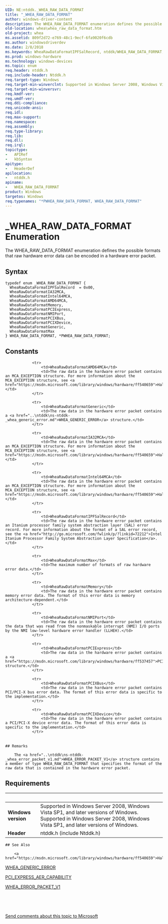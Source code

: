 ```yaml
---
UID: NE:ntddk._WHEA_RAW_DATA_FORMAT
title: "_WHEA_RAW_DATA_FORMAT"
author: windows-driver-content
description: The WHEA_RAW_DATA_FORMAT enumeration defines the possible formats that raw hardware error data can be encoded in a hardware error packet.
old-location: whea\whea_raw_data_format.htm
old-project: whea
ms.assetid: 809f2d72-e769-48c1-9ecf-6fa9020f6cdb
ms.author: windowsdriverdev
ms.date: 2/8/2018
ms.keywords: WheaRawDataFormatIPFSalRecord, ntddk/WHEA_RAW_DATA_FORMAT, ntddk/WheaRawDataFormatAMD64MCA, WheaRawDataFormatGeneric, ntddk/WheaRawDataFormatMemory, WheaRawDataFormatIntel64MCA, ntddk/WheaRawDataFormatIPFSalRecord, ntddk/WheaRawDataFormatNMIPort, *PWHEA_RAW_DATA_FORMAT, WheaRawDataFormatAMD64MCA, WheaRawDataFormatPCIXBus, whearef_9ecb0580-4372-40f3-93da-4f866ee6211f.xml, WheaRawDataFormatMax, ntddk/WheaRawDataFormatIA32MCA, WHEA_RAW_DATA_FORMAT enumeration [WHEA Drivers and Applications], WHEA_RAW_DATA_FORMAT, WheaRawDataFormatNMIPort, WheaRawDataFormatPCIExpress, WheaRawDataFormatMemory, _WHEA_RAW_DATA_FORMAT, ntddk/WheaRawDataFormatPCIXDevice, WheaRawDataFormatIA32MCA, WheaRawDataFormatPCIXDevice, PWHEA_RAW_DATA_FORMAT enumeration pointer [WHEA Drivers and Applications], ntddk/WheaRawDataFormatPCIExpress, ntddk/WheaRawDataFormatMax, ntddk/WheaRawDataFormatPCIXBus, PWHEA_RAW_DATA_FORMAT, ntddk/PWHEA_RAW_DATA_FORMAT, whea.whea_raw_data_format, ntddk/WheaRawDataFormatGeneric, ntddk/WheaRawDataFormatIntel64MCA
ms.prod: windows-hardware
ms.technology: windows-devices
ms.topic: enum
req.header: ntddk.h
req.include-header: Ntddk.h
req.target-type: Windows
req.target-min-winverclnt: Supported in Windows Server 2008, Windows Vista SP1, and later versions of Windows.
req.target-min-winversvr: 
req.kmdf-ver: 
req.umdf-ver: 
req.ddi-compliance: 
req.unicode-ansi: 
req.idl: 
req.max-support: 
req.namespace: 
req.assembly: 
req.type-library: 
req.lib: 
req.dll: 
req.irql: 
topictype:
-	APIRef
-	kbSyntax
apitype:
-	HeaderDef
apilocation:
-	ntddk.h
apiname:
-	WHEA_RAW_DATA_FORMAT
product: Windows
targetos: Windows
req.typenames: "*PWHEA_RAW_DATA_FORMAT, WHEA_RAW_DATA_FORMAT"
---
```


# _WHEA_RAW_DATA_FORMAT Enumeration
The WHEA_RAW_DATA_FORMAT enumeration defines the possible formats that raw hardware error data can be encoded in a hardware error packet.

## Syntax
````
typedef enum _WHEA_RAW_DATA_FORMAT { 
  WheaRawDataFormatIPFSalRecord  = 0x00,
  WheaRawDataFormatIA32MCA,
  WheaRawDataFormatIntel64MCA,
  WheaRawDataFormatAMD64MCA,
  WheaRawDataFormatMemory,
  WheaRawDataFormatPCIExpress,
  WheaRawDataFormatNMIPort,
  WheaRawDataFormatPCIXBus,
  WheaRawDataFormatPCIXDevice,
  WheaRawDataFormatGeneric,
  WheaRawDataFormatMax
} WHEA_RAW_DATA_FORMAT, *PWHEA_RAW_DATA_FORMAT;
````

## Constants

<table>
            
                <tr>
                    <td>WheaRawDataFormatAMD64MCA</td>
                    <td>The raw data in the hardware error packet contains an MCA_EXCEPTION structure. For more information about the MCA_EXCEPTION structure, see <a href="https://msdn.microsoft.com/library/windows/hardware/ff540659">HalQuerySystemInformation</a>.</td>
                </tr>
            
                <tr>
                    <td>WheaRawDataFormatGeneric</td>
                    <td>The raw data in the hardware error packet contains a <a href="..\ntddk\ns-ntddk-_whea_generic_error.md">WHEA_GENERIC_ERROR</a> structure.</td>
                </tr>
            
                <tr>
                    <td>WheaRawDataFormatIA32MCA</td>
                    <td>The raw data in the hardware error packet contains an MCA_EXCEPTION structure. For more information about the MCA_EXCEPTION structure, see <a href="https://msdn.microsoft.com/library/windows/hardware/ff540659">HalQuerySystemInformation</a>.</td>
                </tr>
            
                <tr>
                    <td>WheaRawDataFormatIntel64MCA</td>
                    <td>The raw data in the hardware error packet contains an MCA_EXCEPTION structure. For more information about the MCA_EXCEPTION structure, see <a href="https://msdn.microsoft.com/library/windows/hardware/ff540659">HalQuerySystemInformation</a>.</td>
                </tr>
            
                <tr>
                    <td>WheaRawDataFormatIPFSalRecord</td>
                    <td>The raw data in the hardware error packet contains an Itanium processor family system abstraction layer (SAL) error record. For more information about the format of a SAL error record, see the <a href="http://go.microsoft.com/fwlink/p/?linkid=72212">Intel Itanium Processor Family System Abstraction Layer Specification</a>.</td>
                </tr>
            
                <tr>
                    <td>WheaRawDataFormatMax</td>
                    <td>The maximum number of formats of raw hardware error data.</td>
                </tr>
            
                <tr>
                    <td>WheaRawDataFormatMemory</td>
                    <td>The raw data in the hardware error packet contains memory error data. The format of this error data is memory architecture-dependent.</td>
                </tr>
            
                <tr>
                    <td>WheaRawDataFormatNMIPort</td>
                    <td>The raw data in the hardware error packet contains the data that was read from the nonmaskable interrupt (NMI) I/O ports by the NMI low-level hardware error handler (LLHEH).</td>
                </tr>
            
                <tr>
                    <td>WheaRawDataFormatPCIExpress</td>
                    <td>The raw data in the hardware error packet contains a <a href="https://msdn.microsoft.com/library/windows/hardware/ff537457">PCI_EXPRESS_AER_CAPABILITY</a> structure.</td>
                </tr>
            
                <tr>
                    <td>WheaRawDataFormatPCIXBus</td>
                    <td>The raw data in the hardware error packet contains PCI/PCI-X bus error data. The format of this error data is specific to the implementation.</td>
                </tr>
            
                <tr>
                    <td>WheaRawDataFormatPCIXDevice</td>
                    <td>The raw data in the hardware error packet contains a PCI/PCI-X device error data. The format of this error data is specific to the implementation.</td>
                </tr>
</table>

    ## Remarks

        The <a href="..\ntddk\ns-ntddk-_whea_error_packet_v1.md">WHEA_ERROR_PACKET_V1</a> structure contains a member of type WHEA_RAW_DATA_FORMAT that specifies the format of the raw data that is contained in the hardware error packet.

## Requirements
| &nbsp; | &nbsp; |
| ---- |:---- |
| **Windows version** | Supported in Windows Server 2008, Windows Vista SP1, and later versions of Windows. Supported in Windows Server 2008, Windows Vista SP1, and later versions of Windows. |
| **Header** | ntddk.h (include Ntddk.h) |

    ## See Also

        <a href="https://msdn.microsoft.com/library/windows/hardware/ff540659">HalQuerySystemInformation</a>



<a href="..\ntddk\ns-ntddk-_whea_generic_error.md">WHEA_GENERIC_ERROR</a>



<a href="https://msdn.microsoft.com/library/windows/hardware/ff537457">PCI_EXPRESS_AER_CAPABILITY</a>



<a href="..\ntddk\ns-ntddk-_whea_error_packet_v1.md">WHEA_ERROR_PACKET_V1</a>



 

 

<a href="mailto:wsddocfb@microsoft.com?subject=Documentation%20feedback [whea\whea]:%20WHEA_RAW_DATA_FORMAT enumeration%20 RELEASE:%20(2/8/2018)&amp;body=%0A%0APRIVACY STATEMENT%0A%0AWe use your feedback to improve the documentation. We don't use your email address for any other purpose, and we'll remove your email address from our system after the issue that you're reporting is fixed. While we're working to fix this issue, we might send you an email message to ask for more info. Later, we might also send you an email message to let you know that we've addressed your feedback.%0A%0AFor more info about Microsoft's privacy policy, see http://privacy.microsoft.com/en-us/default.aspx." title="Send comments about this topic to Microsoft">Send comments about this topic to Microsoft</a>